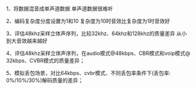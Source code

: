 1、将数据混音成单声道数据
单声道数据很难听

2、编码复杂度分度设置为1和10
复杂度为10时音效比复杂度为1时音效好

3、评估48khz采样立体声序列，比较32khz、64khz和128khz的质量差异
从小到大音效越来越好

4、评估48khz采样立体声序列，在audio模式@48kbps、CBR模式和voip模式@ 32kbps、CVBR模式的质量差异；


5、模拟丢包场景，对比64kbps、cvbr模式、不同丢包率条件下(丢包率: 0%/10%/30%)解码质量的差异；
